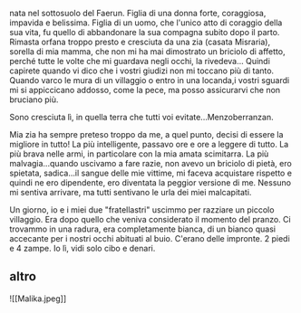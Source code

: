 nata nel sottosuolo del Faerun.
Figlia di una donna forte, coraggiosa, impavida e belissima. 
Figlia di un uomo, che l'unico atto di coraggio della sua vita, fu quello di abbandonare la sua compagna subito dopo il parto.
Rimasta orfana troppo presto e cresciuta da una zia (casata Misraria), sorella di mia mamma, che non mi ha mai dimostrato un briciolo di affetto, perché tutte le volte che mi guardava negli occhi, la rivedeva...
Quindi capirete quando vi dico che i vostri giudizi non mi toccano più di tanto. Quando varco le mura di un villaggio o entro in una locanda,i vostri sguardi mi si appiccicano addosso, come la pece, ma posso assicurarvi che non bruciano più.


Sono cresciuta lì, in quella terra che tutti voi evitate...Menzoberranzan.

Mia zia ha sempre preteso troppo da me, a quel punto, decisi di essere la migliore in tutto! 
La più intelligente, passavo ore e ore a leggere di tutto.
La più brava nelle armi, in particolare con la mia amata scimitarra.
La più malvagia...quando uscivamo a fare razie, non avevo un briciolo di pietà, ero spietata, 
sadica...il sangue delle mie vittime, mi faceva acquistare rispetto e quindi ne ero dipendente, ero 
diventata la peggior versione di me.
Nessuno mi sentiva arrivare, ma tutti sentivano le urla dei miei malcapitati.

Un giorno, io e i miei due "fratellastri" uscimmo per razziare un piccolo villaggio.
Era dopo quello che veniva considerato il momento del pranzo.
Ci trovammo in una radura, era completamente bianca, di un bianco quasi accecante per i nostri 
occhi abituati al buio.
C'erano delle impronte. 
2 piedi e 4 zampe.
Io lì, vidi solo cibo e denari.

## altro
![[Malika.jpeg]]